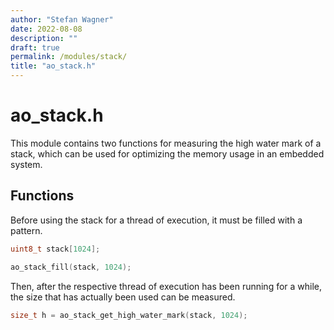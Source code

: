 ```yaml
---
author: "Stefan Wagner"
date: 2022-08-08
description: ""
draft: true
permalink: /modules/stack/
title: "ao_stack.h"
---
```


# ao_stack.h

This module contains two functions for measuring the high water mark of a stack, which can be used for optimizing the memory usage in an embedded system.

## Functions

Before using the stack for a thread of execution, it must be filled with a pattern.

```c
uint8_t stack[1024];
```

```c
ao_stack_fill(stack, 1024);
```

Then, after the respective thread of execution has been running for a while, the size that has actually been used can be measured.

```c
size_t h = ao_stack_get_high_water_mark(stack, 1024);
```
